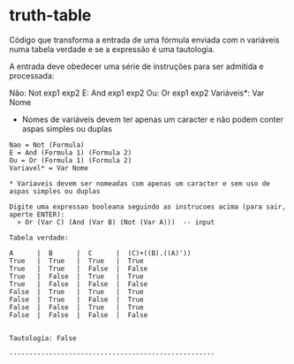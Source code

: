 # truth-table

Código que transforma a entrada de uma fórmula enviada com n variáveis numa tabela verdade e se a expressão é uma tautologia.

A entrada deve obedecer uma série de instruções para ser admitida e processada:

  Não: Not exp1 exp2
  E: And exp1 exp2
  Ou: Or exp1 exp2
  Variáveis*: Var Nome
  
  * Nomes de variáveis devem ter apenas um caracter e não podem conter aspas simples ou duplas

```INSTRUCOES
Nao = Not (Formula)
E = And (Formula 1) (Formula 2)
Ou = Or (Formula 1) (Formula 2)
Variavel* = Var Nome

* Variaveis devem ser nomeadas com apenas um caracter e sem uso de aspas simples ou duplas

Digite uma expressao booleana seguindo as instrucoes acima (para sair, aperte ENTER):
  > Or (Var C) (And (Var B) (Not (Var A)))  -- input

Tabela verdade:

A      |  B      |  C      |  (C)+((B).((A)'))
True   |  True   |  True   |  True
True   |  True   |  False  |  False
True   |  False  |  True   |  True
True   |  False  |  False  |  False
False  |  True   |  True   |  True
False  |  True   |  False  |  True
False  |  False  |  True   |  True
False  |  False  |  False  |  False


Tautologia: False

----------------------------------------------------
